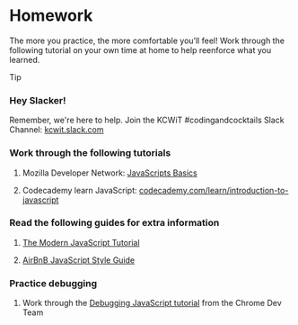 # Homework

The more you practice, the more comfortable you’ll feel! Work through the following tutorial on your own time at home to help reenforce what you learned.

> [!TIP]
>
> ### Hey Slacker!
>
> Remember, we're here to help.
> Join the KCWiT #codingandcocktails Slack Channel: [kcwit.slack.com](http://kcwit.slack.com)

### Work through the following tutorials

1. Mozilla Developer Network: [JavaScripts Basics](https://developer.mozilla.org/en-US/docs/Learn/Getting_started_with_the_web/JavaScript_basics)

1. Codecademy learn JavaScript: [codecademy.com/learn/introduction-to-javascript](https://www.codecademy.com/learn/introduction-to-javascript)

### Read the following guides for extra information

1. [The Modern JavaScript Tutorial](https://javascript.info/)

1. [AirBnB JavaScript Style Guide](https://github.com/airbnb/javascript)

### Practice debugging

1. Work through the [Debugging JavaScript tutorial](https://developers.google.com/web/tools/chrome-devtools/javascript/) from the Chrome Dev Team
